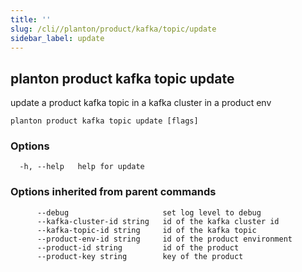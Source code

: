 ```yaml
---
title: ''
slug: /cli//planton/product/kafka/topic/update
sidebar_label: update
---
```

## planton product kafka topic update

update a product kafka topic in a kafka cluster in a product env

```
planton product kafka topic update [flags]
```

### Options

```
  -h, --help   help for update
```

### Options inherited from parent commands

```
      --debug                     set log level to debug
      --kafka-cluster-id string   id of the kafka cluster id
      --kafka-topic-id string     id of the kafka topic
      --product-env-id string     id of the product environment
      --product-id string         id of the product
      --product-key string        key of the product
```

